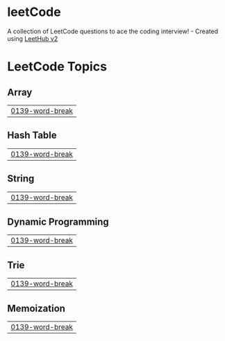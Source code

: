 # leetCode
A collection of LeetCode questions to ace the coding interview! - Created using [LeetHub v2](https://github.com/arunbhardwaj/LeetHub-2.0)

<!---LeetCode Topics Start-->
# LeetCode Topics
## Array
|  |
| ------- |
| [0139-word-break](https://github.com/singhanju12340/leetCode/tree/master/0139-word-break) |
## Hash Table
|  |
| ------- |
| [0139-word-break](https://github.com/singhanju12340/leetCode/tree/master/0139-word-break) |
## String
|  |
| ------- |
| [0139-word-break](https://github.com/singhanju12340/leetCode/tree/master/0139-word-break) |
## Dynamic Programming
|  |
| ------- |
| [0139-word-break](https://github.com/singhanju12340/leetCode/tree/master/0139-word-break) |
## Trie
|  |
| ------- |
| [0139-word-break](https://github.com/singhanju12340/leetCode/tree/master/0139-word-break) |
## Memoization
|  |
| ------- |
| [0139-word-break](https://github.com/singhanju12340/leetCode/tree/master/0139-word-break) |
<!---LeetCode Topics End-->